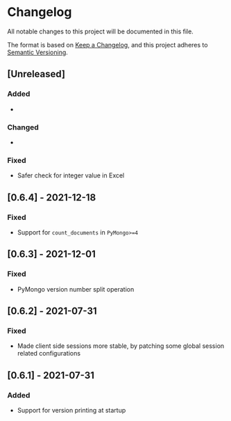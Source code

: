# Changelog

All notable changes to this project will be documented in this file.

The format is based on [Keep a Changelog](https://keepachangelog.com/en/1.0.0/),
and this project adheres to [Semantic Versioning](https://semver.org/spec/v2.0.0.html).

## [Unreleased]

### Added

*

### Changed

*

### Fixed

* Safer check for integer value in Excel

## [0.6.4] - 2021-12-18

### Fixed

* Support for `count_documents` in `PyMongo>=4`

## [0.6.3] - 2021-12-01

### Fixed

* PyMongo version number split operation

## [0.6.2] - 2021-07-31

### Fixed

* Made client side sessions more stable, by patching some global session related configurations

## [0.6.1] - 2021-07-31

### Added

* Support for version printing at startup
